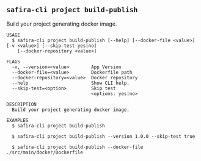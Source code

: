 <!-- order:32 -->
<!-- PLEASE! Don't edit this file, auto generated! -->

## `safira-cli project build-publish`

Build your project generating docker image.

```
USAGE
  $ safira-cli project build-publish [--help] [--docker-file <value>] [-v <value>] [--skip-test yes|no]
    [--docker-repository <value>]

FLAGS
  -v, --version=<value>        App Version
  --docker-file=<value>        Dockerfile path
  --docker-repository=<value>  Docker repository
  --help                       Show CLI help.
  --skip-test=<option>         Skip test
                               <options: yes|no>

DESCRIPTION
  Build your project generating docker image.

EXAMPLES
  $ safira-cli project build-publish

  $ safira-cli project build-publish --version 1.0.0 --skip-test true

  $ safira-cli project build-publish --docker-file ./src/main/docker/Dockerfile
```
